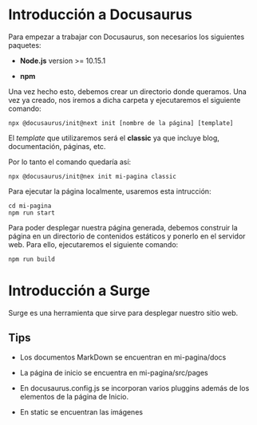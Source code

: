 # Introducción a Docusaurus

Para empezar a trabajar con Docusaurus, son necesarios los siguientes paquetes:

* **Node.js** version >= 10.15.1

* **npm** 

Una vez hecho esto, debemos crear un directorio donde queramos. Una vez ya
creado, nos iremos a dicha carpeta y ejecutaremos el siguiente comando:

```npx @docusaurus/init@next init [nombre de la página] [template]```

El _template_ que utilizaremos será el **classic** ya que incluye blog, 
documentación, páginas, etc.

Por lo tanto el comando quedaría así:

```npx @docusaurus/init@nex init mi-pagina classic```

Para ejecutar la página localmente, usaremos esta intrucción:

```cd mi-pagina```  
```npm run start```

Para poder desplegar nuestra página generada, debemos construir la página en un
directorio de contenidos estáticos y ponerlo en el servidor web. Para ello,
ejecutaremos el siguiente comando:

```npm run build```

# Introducción a Surge

Surge es una herramienta que sirve para desplegar nuestro sitio web.

## Tips

* Los documentos MarkDown se encuentran en mi-pagina/docs

* La página de inicio se encuentra en mi-pagina/src/pages

* En docusaurus.config.js se incorporan varios pluggins además de los elementos
de la página de Inicio.

* En static se encuentran las imágenes
